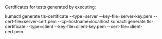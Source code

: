 Certificates for tests generated by executing:

kumactl generate tls-certificate --type=server --key-file=server-key.pem --cert-file=server-cert.pem --cp-hostname=localhost
kumactl generate tls-certificate --type=client --key-file=client-key.pem --cert-file=client-cert.pem
